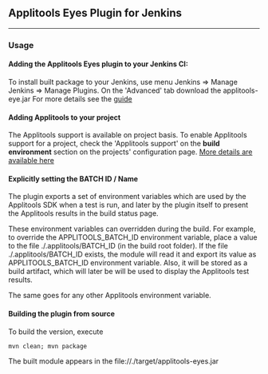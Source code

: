 ## Applitools Eyes Plugin for Jenkins
----------

### Usage 

#### Adding the Applitools Eyes plugin to your Jenkins CI:     
To install built package to your Jenkins, use menu Jenkins => Manage Jenkins => Manage Plugins. On the 'Advanced' tab download the applitools-eye.jar
For more details see the [guide](https://www.jenkins.io/doc/book/managing/plugins/)      

#### Adding Applitools to your project
The Applitools support is available on project basis. To enable Applitools support for a project, check the 'Applitools support' on the **build environment** section on the projects' configuration page. [More details are available here](https://plugins.jenkins.io/applitools-eyes/) 

#### Explicitly setting the BATCH ID / Name 
The plugin exports a set of environment variables which are used by the Applitools SDK when a test is run, 
and later by the plugin itself to present the Applitools results in the build status page.
  
These environment variables can overridden during the build.
For example, to override the APPLITOOLS_BATCH_ID environment variable, place a value to the file ./.applitools/BATCH_ID (in the build root folder). 
If the file ./.applitools/BATCH_ID exists, the module will read it and export its value as APPLITOOLS_BATCH_ID environment variable. 
Also, it will be stored as a build artifact, which will later be will be used to display the Applitools test results.

The same goes for any other Applitools environment variable.   

#### Building the plugin from source

To build the version, execute

    mvn clean; mvn package
    
The built module appears in the file://./target/applitools-eyes.jar    
